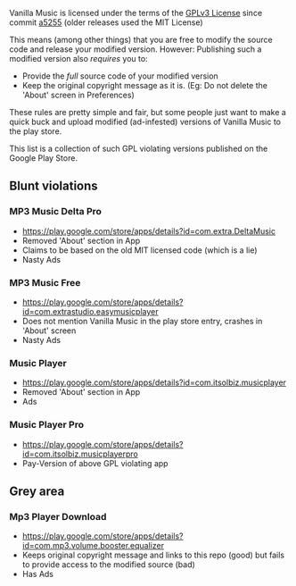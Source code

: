 Vanilla Music is licensed under the terms of the [GPLv3 License](https://github.com/vanilla-music/vanilla/blob/master/LICENSE) 
since commit [a5255](https://github.com/vanilla-music/vanilla/commit/a525523bf1bb5dadfef544843966936c46e8310f) (older releases used the MIT License)

This means (among other things) that you are free to modify the source code and release your modified version.
However: Publishing such a modified version also *requires* you to:

* Provide the *full* source code of your modified version
* Keep the original copyright message as it is. (Eg: Do not delete the 'About' screen in Preferences)

These rules are pretty simple and fair, but some people just want to make a quick buck and upload modified (ad-infested) versions 
of Vanilla Music to the play store.

This list is a collection of such GPL violating versions published on the Google Play Store.


## Blunt violations

### MP3 Music Delta Pro
* https://play.google.com/store/apps/details?id=com.extra.DeltaMusic
* Removed 'About' section in App
* Claims to be based on the old MIT licensed code (which is a lie)
* Nasty Ads

### MP3 Music Free
* https://play.google.com/store/apps/details?id=com.extrastudio.easymusicplayer
* Does not mention Vanilla Music in the play store entry, crashes in 'About' screen
* Nasty Ads

### Music Player
* https://play.google.com/store/apps/details?id=com.itsolbiz.musicplayer
* Removed 'About' section in App
* Ads

### Music Player Pro
* https://play.google.com/store/apps/details?id=com.itsolbiz.musicplayerpro
* Pay-Version of above GPL violating app

## Grey area

### Mp3 Player Download
* https://play.google.com/store/apps/details?id=com.mp3.volume.booster.equalizer
* Keeps original copyright message and links to this repo (good) but fails to provide access to the modified source (bad)
* Has Ads
